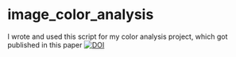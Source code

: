 # image_color_analysis
I wrote and used this script for my color analysis project, which got published in this paper 
[![DOI](https://zenodo.org/badge/doi/10.14710/ik.ijms.23.3.123-130.svg)](http://dx.doi.org/10.14710/ik.ijms.23.3.123-130)




